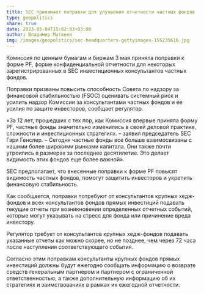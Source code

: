 ```yaml
---
title: SEC принимает поправки для улучшения отчетности частных фондов
type: geopolitics
share: true
date: 2023-05-04T15:02:03+03:00
author: Владимир Матвеев
img: /images/geopolitics/sec-headquarters-gettyimages-155235616.jpg
---
```

Комиссия по ценным бумагам и биржам 3 мая приняла поправки к форме PF, форме конфиденциальной отчетности для некоторых зарегистрированных в SEC инвестиционных консультантов частных фондов.

Поправки призваны повысить способность Совета по надзору за финансовой стабильностью (FSOC) оценивать системный риск и усилить надзор Комиссии за консультантами частных фондов и ее усилия по защите инвесторов, сообщает регулятор.

«За 12 лет, прошедших с тех пор, как Комиссия впервые приняла форму PF, частные фонды значительно изменились в своей деловой практике, сложности и инвестиционных стратегиях. – заявил председатель SEC Гэри Генслер. – Сегодня частные фонды все больше взаимосвязаны с нашими более широкими рынками капитала. Они также почти утроились в размерах за последнее десятилетие. Это делает видимость этих фондов еще более важной».

SEC предполагает, что внесенные поправки к форме PF повысят видимость частных фондов, помогут защитить инвесторов и укрепить финансовую стабильность.

Как сообщается, поправки потребуют от консультантов крупных хедж-фондов и всех консультантов фондов прямых инвестиций подавать текущие отчеты при возникновении определенных отчетных событий, которые могут указывать на стресс для фонда или причинение вреда инвестору.

Регулятор требует от консультантов крупных хедж-фондов подавать указанные отчеты как можно скорее, но не позднее, чем через 72 часа после наступления соответствующего события.

Согласно этим поправкам консультанты крупных фондов прямых инвестиций должны будут ежегодно сообщать информацию о возврате средств генеральным партнером и партнером с ограниченной ответственностью, а также дополнительную информацию об их стратегиях и заимствованиях в рамках их ежегодной отчетности.